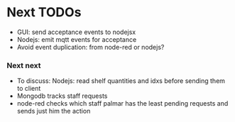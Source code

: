 # Next TODOs
* GUI: send acceptance events to nodejsx
* Nodejs: emit mqtt events for acceptance
* Avoid event duplication: from node-red or nodejs?

### Next next
* To discuss: Nodejs: read shelf quantities and idxs before sending them to client
* Mongodb tracks staff requests
* node-red checks which staff palmar has the least pending requests and sends just him the action